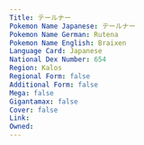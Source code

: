 ```yaml
---
﻿Title: テールナー
Pokemon Name Japanese: テールナー
Pokemon Name German: Rutena
Pokemon Name English: Braixen
Language Card: Japanese
National Dex Number: 654
Region: Kalos
Regional Form: false
Additional Form: false
Mega: false
Gigantamax: false
Cover: false
Link: 
Owned: 
---
```

